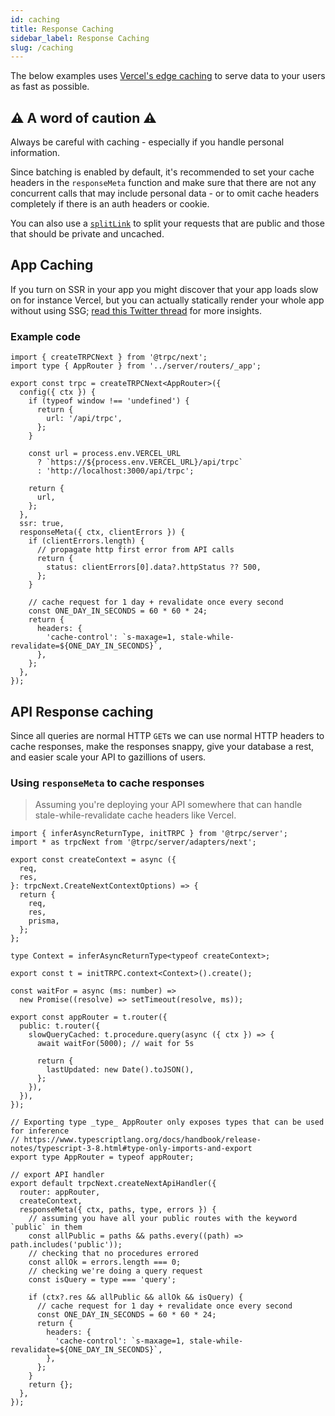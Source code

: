 ```yaml
---
id: caching
title: Response Caching
sidebar_label: Response Caching
slug: /caching
---
```


The below examples uses [Vercel's edge caching](https://vercel.com/docs/serverless-functions/edge-caching) to serve data to your users as fast as possible.

## :warning: A word of caution :warning:

Always be careful with caching - especially if you handle personal information.

Since batching is enabled by default, it's recommended to set your cache headers in the `responseMeta` function and make sure that there are not any concurrent calls that may include personal data - or to omit cache headers completely if there is an auth headers or cookie.

You can also use a [`splitLink`](../client/links.md) to split your requests that are public and those that should be private and uncached.

## App Caching

If you turn on SSR in your app you might discover that your app loads slow on for instance Vercel, but you can actually statically render your whole app without using SSG; [read this Twitter thread](https://twitter.com/alexdotjs/status/1386274093041950722) for more insights.

### Example code

```tsx title='utils/trpc.tsx'
import { createTRPCNext } from '@trpc/next';
import type { AppRouter } from '../server/routers/_app';

export const trpc = createTRPCNext<AppRouter>({
  config({ ctx }) {
    if (typeof window !== 'undefined') {
      return {
        url: '/api/trpc',
      };
    }

    const url = process.env.VERCEL_URL
      ? `https://${process.env.VERCEL_URL}/api/trpc`
      : 'http://localhost:3000/api/trpc';

    return {
      url,
    };
  },
  ssr: true,
  responseMeta({ ctx, clientErrors }) {
    if (clientErrors.length) {
      // propagate http first error from API calls
      return {
        status: clientErrors[0].data?.httpStatus ?? 500,
      };
    }

    // cache request for 1 day + revalidate once every second
    const ONE_DAY_IN_SECONDS = 60 * 60 * 24;
    return {
      headers: {
        'cache-control': `s-maxage=1, stale-while-revalidate=${ONE_DAY_IN_SECONDS}`,
      },
    };
  },
});
```

## API Response caching

Since all queries are normal HTTP `GET`s we can use normal HTTP headers to cache responses, make the responses snappy, give your database a rest, and easier scale your API to gazillions of users.

### Using `responseMeta` to cache responses

> Assuming you're deploying your API somewhere that can handle stale-while-revalidate cache headers like Vercel.

```tsx title='server.ts'
import { inferAsyncReturnType, initTRPC } from '@trpc/server';
import * as trpcNext from '@trpc/server/adapters/next';

export const createContext = async ({
  req,
  res,
}: trpcNext.CreateNextContextOptions) => {
  return {
    req,
    res,
    prisma,
  };
};

type Context = inferAsyncReturnType<typeof createContext>;

export const t = initTRPC.context<Context>().create();

const waitFor = async (ms: number) =>
  new Promise((resolve) => setTimeout(resolve, ms));

export const appRouter = t.router({
  public: t.router({
    slowQueryCached: t.procedure.query(async ({ ctx }) => {
      await waitFor(5000); // wait for 5s

      return {
        lastUpdated: new Date().toJSON(),
      };
    }),
  }),
});

// Exporting type _type_ AppRouter only exposes types that can be used for inference
// https://www.typescriptlang.org/docs/handbook/release-notes/typescript-3-8.html#type-only-imports-and-export
export type AppRouter = typeof appRouter;

// export API handler
export default trpcNext.createNextApiHandler({
  router: appRouter,
  createContext,
  responseMeta({ ctx, paths, type, errors }) {
    // assuming you have all your public routes with the keyword `public` in them
    const allPublic = paths && paths.every((path) => path.includes('public'));
    // checking that no procedures errored
    const allOk = errors.length === 0;
    // checking we're doing a query request
    const isQuery = type === 'query';

    if (ctx?.res && allPublic && allOk && isQuery) {
      // cache request for 1 day + revalidate once every second
      const ONE_DAY_IN_SECONDS = 60 * 60 * 24;
      return {
        headers: {
          'cache-control': `s-maxage=1, stale-while-revalidate=${ONE_DAY_IN_SECONDS}`,
        },
      };
    }
    return {};
  },
});
```
